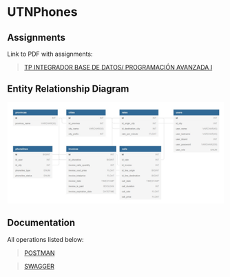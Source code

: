 # UTNPhones

## Assignments

Link to PDF with assignments:

> [TP INTEGRADOR BASE DE DATOS/ PROGRAMACIÓN AVANZADA I](https://github.com/rodrigofanjul/UTNPhones/blob/master/docs/PROGRAMACI%C3%93N%20AVANZADA%20I%20-%20TP%20FINAL.pdf)

## Entity Relationship Diagram

![DER](https://github.com/rodrigofanjul/UTNPhones/blob/master/schema/DER.jpg)

## Documentation

All operations listed below:

> [POSTMAN](https://documenter.getpostman.com/view/11243328/SztHWjd1?version=latest)

> [SWAGGER](http://localhost:8080/swagger-ui.html#/)